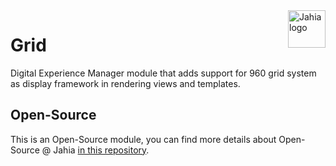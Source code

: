 <a href="https://www.jahia.com/">
    <img src="https://www.jahia.com/modules/jahiacom-templates/images/jahia-3x.png" alt="Jahia logo" title="Jahia" align="right" height="60" />
</a>

Grid
======================
Digital Experience Manager module that adds support for 960 grid system as display framework in rendering views and templates.

## Open-Source

This is an Open-Source module, you can find more details about Open-Source @ Jahia [in this repository](https://github.com/Jahia/open-source).


